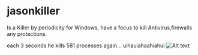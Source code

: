 # jasonkiller
Is a Killer by periodicity for Windows, have a focus to kill Antivírus,firewalls any protections. 

each 3 seconds he kills 581 processes again... uihauiahaahiahui
![Alt text](http://media0.giphy.com/media/10E4z4dZQf4qiI/giphy.gif)

